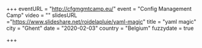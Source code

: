 +++
eventURL = "http://cfgmgmtcamp.eu/"
event = "Config Management Camp"
video = ""
slidesURL ="https://www.slideshare.net/roidelapluie/yaml-magic"
title = "yaml magic"
city = "Ghent"
date = "2020-02-03"
country = "Belgium"
fuzzydate = true

+++

